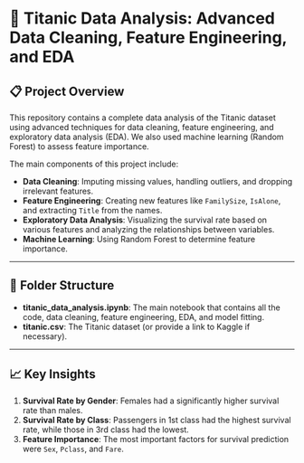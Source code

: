 # 🚢 Titanic Data Analysis: Advanced Data Cleaning, Feature Engineering, and EDA

## 📋 Project Overview
This repository contains a complete data analysis of the Titanic dataset using advanced techniques for data cleaning, feature engineering, and exploratory data analysis (EDA). We also used machine learning (Random Forest) to assess feature importance.

The main components of this project include:
- **Data Cleaning**: Imputing missing values, handling outliers, and dropping irrelevant features.
- **Feature Engineering**: Creating new features like `FamilySize`, `IsAlone`, and extracting `Title` from the names.
- **Exploratory Data Analysis**: Visualizing the survival rate based on various features and analyzing the relationships between variables.
- **Machine Learning**: Using Random Forest to determine feature importance.

---

## 📂 Folder Structure
- **titanic_data_analysis.ipynb**: The main notebook that contains all the code, data cleaning, feature engineering, EDA, and model fitting.
- **titanic.csv**: The Titanic dataset (or provide a link to Kaggle if necessary).

---

## 📈 Key Insights
1. **Survival Rate by Gender**: Females had a significantly higher survival rate than males.
2. **Survival Rate by Class**: Passengers in 1st class had the highest survival rate, while those in 3rd class had the lowest.
3. **Feature Importance**: The most important factors for survival prediction were `Sex`, `Pclass`, and `Fare`.

